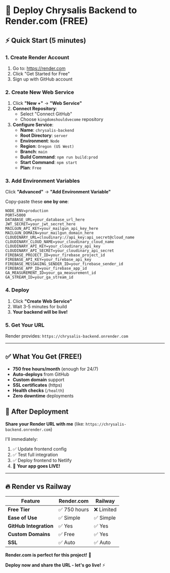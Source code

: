 # 🚀 Deploy Chrysalis Backend to Render.com (FREE)

## ⚡ Quick Start (5 minutes)

### 1. **Create Render Account**
1. Go to: https://render.com
2. Click "Get Started for Free"
3. Sign up with GitHub account

### 2. **Create New Web Service**
1. Click **"New +"** → **"Web Service"**
2. **Connect Repository**:
   - Select "Connect GitHub"
   - Choose `kingdomshouldvecome` repository
3. **Configure Service**:
   - **Name**: `chrysalis-backend`
   - **Root Directory**: `server`
   - **Environment**: `Node`
   - **Region**: `Oregon (US West)`
   - **Branch**: `main`
   - **Build Command**: `npm run build:prod`
   - **Start Command**: `npm start`
   - **Plan**: `Free`

### 3. **Add Environment Variables**
Click **"Advanced"** → **"Add Environment Variable"**

Copy-paste these **one by one**:

```env
NODE_ENV=production
PORT=5000
DATABASE_URL=your_database_url_here
JWT_SECRET=your_jwt_secret_here
MAILGUN_API_KEY=your_mailgun_api_key_here
MAILGUN_DOMAIN=your_mailgun_domain_here
CLOUDINARY_URL=cloudinary://api_key:api_secret@cloud_name
CLOUDINARY_CLOUD_NAME=your_cloudinary_cloud_name
CLOUDINARY_API_KEY=your_cloudinary_api_key
CLOUDINARY_API_SECRET=your_cloudinary_api_secret
FIREBASE_PROJECT_ID=your_firebase_project_id
FIREBASE_API_KEY=your_firebase_api_key
FIREBASE_MESSAGING_SENDER_ID=your_firebase_sender_id
FIREBASE_APP_ID=your_firebase_app_id
GA_MEASUREMENT_ID=your_ga_measurement_id
GA_STREAM_ID=your_ga_stream_id
```

### 4. **Deploy**
1. Click **"Create Web Service"**
2. Wait 3-5 minutes for build
3. **Your backend will be live!**

### 5. **Get Your URL**
Render provides: `https://chrysalis-backend.onrender.com`

---

## ✅ What You Get (FREE!)

- **750 free hours/month** (enough for 24/7)
- **Auto-deploys** from GitHub
- **Custom domain** support
- **SSL certificates** (https)
- **Health checks** (`/health`)
- **Zero downtime** deployments

## 🎯 After Deployment

**Share your Render URL with me** (like: `https://chrysalis-backend.onrender.com`)

I'll immediately:
1. ✅ Update frontend config
2. ✅ Test full integration
3. ✅ Deploy frontend to Netlify  
4. 🚀 **Your app goes LIVE!**

---

## 🔥 Render vs Railway

| Feature | Render.com | Railway |
|---------|------------|---------|
| **Free Tier** | ✅ 750 hours | ❌ Limited |
| **Ease of Use** | ✅ Simple | ✅ Simple |
| **GitHub Integration** | ✅ Yes | ✅ Yes |
| **Custom Domains** | ✅ Free | ✅ Yes |
| **SSL** | ✅ Auto | ✅ Auto |

**Render.com is perfect for this project!** 🚀

**Deploy now and share the URL - let's go live!** ⚡
